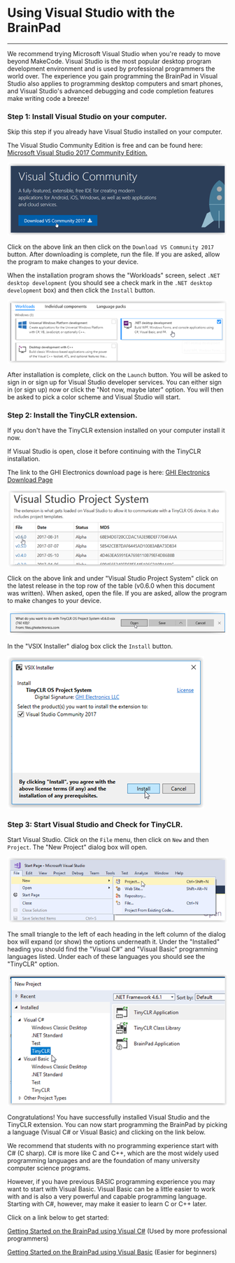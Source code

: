 # Using Visual Studio with the BrainPad
---
We recommend trying Microsoft Visual Studio when you're ready to move beyond MakeCode.  Visual Studio is the most popular desktop program development environment and is used by professional programmers the world over. The experience you gain programming the BrainPad in Visual Studio also applies to programming desktop computers and smart phones, and Visual Studio's advanced debugging and code completion features make writing code a breeze!

### Step 1: Install Visual Studio on your computer.

Skip this step if you already have Visual Studio installed on your computer.

The Visual Studio Community Edition is free and can be found here: [Microsoft Visual Studio 2017 Community Edition.](https://www.visualstudio.com/vs/community/)

[![VisualStudio](images/download-visual-studio.png)](https://www.visualstudio.com/vs/community/)

Click on the above link an then click on the `Download VS Community 2017` button. After downloading is complete, run the file. If you are asked, allow the program to make changes to your device.

When the installation program shows the "Workloads" screen, select `.NET desktop development` (you should see a check mark in the `.NET desktop development` box) and then click the `Install` button.

![Workloads](images/visual-studio-workloads.png)

After installation is complete, click on the `Launch` button. You will be asked to sign in or sign up for Visual Studio developer services. You can either sign in (or sign up) now or click the "Not now, maybe later" option. You will then be asked to pick a color scheme and Visual Studio will start.

### Step 2: Install the TinyCLR extension.

If you don't have the TinyCLR extension installed on your computer install it now.

If Visual Studio is open, close it before continuing with the TinyCLR installation.

The link to the GHI Electronics download page is here: [GHI Electronics Download Page](http://docs.ghielectronics.com/tinyclr/downloads.html#visual-studio-project-system)

[![Install TinyCLR](images/tinyclr-extension.png)](http://docs.ghielectronics.com/tinyclr/downloads.html#visual-studio-project-system)

Click on the above link and under "Visual Studio Project System" click on the latest release in the top row of the table (v0.6.0 when this document was written). When asked, open the file. If you are asked, allow the program to make changes to your device.

![Open TinyCLR](images/open-tinyclr.png)

In the "VSIX Installer" dialog box click the `Install` button.

![Install VSIX](images/install-vsix.png)

### Step 3: Start Visual Studio and Check for TinyCLR.

Start Visual Studio. Click on the `File` menu, then click on `New` and then `Project`. The "New Project" dialog box will open.

![Start New Visual Studio Project](csharp/images/introduction/start-new-project.png)

The small triangle to the left of each heading in the left column of the dialog box will expand (or show) the options underneath it. Under the "Installed" heading you should find the "Visual C#" and "Visual Basic" programming languages listed. Under each of these languages you should see the "TinyCLR" option.

![TinyCLR in Visual Studio](images/tinyclr-in-vs.png)

Congratulations! You have successfully installed Visual Studio and the TinyCLR extension. You can now start programming the BrainPad by picking a language (Visual C# or Visual Basic) and clicking on the link below.

We recommend that students with no programming experience start with C# (C sharp). C# is more like C and C++, which are the most widely used programming languages and are the foundation of many university computer science programs.

However, if you have previous BASIC programming experience you may want to start with Visual Basic. Visual Basic can be a little easier to work with and is also a very powerful and capable programming language. Starting with C#, however, may make it easier to learn C or C++ later.

Click on a link below to get started:

[Getting Started on the BrainPad using Visual C#](csharp/csharp.md) (Used by more professional programmers)

[Getting Started on the BrainPad using Visual Basic](vb/visual-basic.md) (Easier for beginners)
